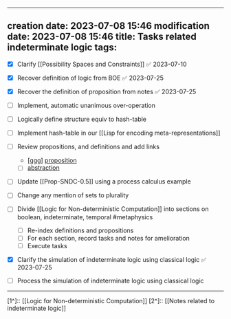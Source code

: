 
---
creation date:		2023-07-08 15:46
modification date:	2023-07-08 15:46
title: 				Tasks related indeterminate logic
tags:
---
- [x] Clarify [[Possibility Spaces and Constraints]] ✅ 2023-07-10
- [x] Recover definition of logic from BOE ✅ 2023-07-25
- [x] Recover the definition of proposition from notes ✅ 2023-07-25
- [ ] Implement, automatic unanimous over-operation
- [ ] Logically define structure equiv to hash-table
- [ ] Implement hash-table in our [[Lisp for encoding meta-representations]]
- [ ] Review propositions, and definitions and add links
	- [ggg] [proposition](obsidian://open?vault=Master&file=DEF-NDC-0.0_proposition)
	- [ ] [abstraction](obsidian://open?vault=Master&file=Research%20and%20Development%2FFundamental%20Metaphysics%2FProcess%20Calculus%2FDefinitions%2C%20Axioms%2C%20Propositions%2FDef-TC-0.1.2-abstraction)
- [ ] Update [[Prop-SNDC-0.5]] using a process calculus example
- [ ] Change any mention of sets to plurality
- [ ] Divide [[Logic for Non-deterministic Computation]] into sections on boolean, indeterminate, temporal #metaphysics
	- [ ] Re-index definitions and propositions
	- [ ] For each section, record tasks and notes for amelioration
	- [ ] Execute tasks
- [x] Clarify the simulation of indeterminate logic using classical logic ✅ 2023-07-25
- [ ] Process the simulation of indeterminate logic using classical logic



---
[1^]:: [[Logic for Non-deterministic Computation]]
[2^]:: [[Notes related to indeterminate logic]]